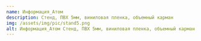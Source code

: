 ```yaml
---
name: Информация_Атом
description: Стенд, ПВХ 5мм, виниловая пленка, объемный карман
img: /assets/img/pic/stand5.png
alt: Информация_Атом Стенд, ПВХ 5мм, виниловая пленка, объемный карман
---
```

